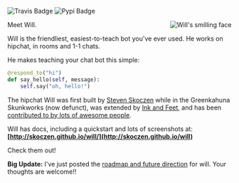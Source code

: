![Travis Badge](https://travis-ci.org/skoczen/will.svg?branch=master) ![Pypi Badge](https://badge.fury.io/py/will.png)

<img  align="right" src="https://gk-will.s3.amazonaws.com/will-head.png?v2" alt="Will's smilling face" title="Will's smilling face"/>

Meet Will.

Will is the friendliest, easiest-to-teach bot you've ever used.  He works on hipchat, in rooms and 1-1 chats.

He makes teaching your chat bot this simple:

```python
@respond_to("hi")
def say_hello(self, message):
    self.say("oh, hello!")
```

The hipchat Will was first built by [Steven Skoczen](http://stevenskoczen.com) while in the Greenkahuna Skunkworks (now defunct), was extended by [Ink and Feet](https://inkandfeet.com), and has been [contributed to by lots of awesome people](http://skoczen.github.io/will/improve/#the-shoulders-of-giants).

Will has docs, including a quickstart and lots of screenshots at:
**[http://skoczen.github.io/will/](http://skoczen.github.io/will)** 

Check them out!


**Big Update:** I've just posted the [roadmap and future direction](https://github.com/skoczen/will/issues/257) for will.  Your thoughts are welcome!!
